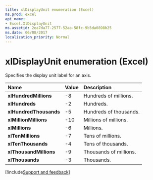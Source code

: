 ```yaml
---
title: xlDisplayUnit enumeration (Excel)
ms.prod: excel
api_name:
- Excel.XlDisplayUnit
ms.assetid: 2ea7da77-2577-52aa-58fc-9b5da0898b25
ms.date: 06/08/2017
localization_priority: Normal
---
```



# xlDisplayUnit enumeration (Excel)

Specifies the display unit label for an axis.



|Name|Value|Description|
|:-----|:-----|:-----|
| **xlHundredMillions**|-8|Hundreds of millions.|
| **xlHundreds**|-2|Hundreds.|
| **xlHundredThousands**|-5|Hundreds of thousands.|
| **xlMillionMillions**|-10|Millions of millions.|
| **xlMillions**|-6|Millions.|
| **xlTenMillions**|-7|Tens of millions.|
| **xlTenThousands**|-4|Tens of thousands.|
| **xlThousandMillions**|-9|Thousands of millions.|
| **xlThousands**|-3|Thousands.|

[!include[Support and feedback](~/includes/feedback-boilerplate.md)]